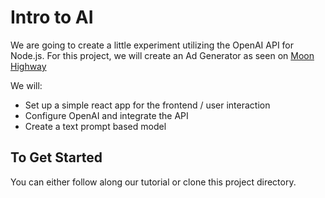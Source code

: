 # Intro to AI
We are going to create a little experiment utilizing the OpenAI API for Node.js. For this project, we will create an Ad Generator as seen on [Moon Highway](https://www.moonhighway.com/)

We will:
* Set up a simple react app for the frontend / user interaction
* Configure OpenAI and integrate the API
* Create a text prompt based model

## To Get Started
You can either follow along our tutorial or clone this project directory. 
